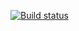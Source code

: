 [![Build status](https://ci.appveyor.com/api/projects/status/kyl5hs9u3fu5ap0i?svg=true)](https://ci.appveyor.com/project/VeraAbramitskaya/pattern2)
